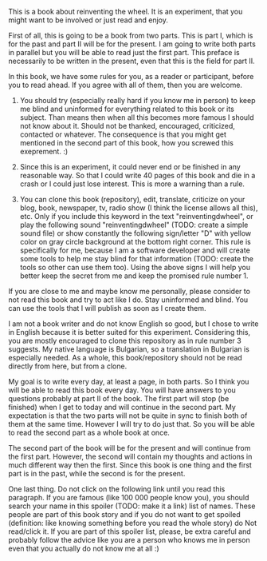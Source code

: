 This is a book about reinventing the wheel. It is an experiment, that you might want to be involved or just read and enjoy.

First of all, this is going to be a book from two parts. This is part I, which is for the past and part II will be for the present. I am going to write both parts in parallel but you will be able to read just the first part. This preface is necessarily to be written in the present, even that this is the field for part II.

In this book, we have some rules for you, as a reader or participant, before you to read ahead. If you agree with all of them, then you are welcome.

  1. You should try (especially really hard if you know me in person) to keep me blind and uninformed for everything related to this book or its subject. Than means then when all this becomes more famous I should not know about it. Should not be thanked, encouraged, criticized, contacted or whatever. The consequence is that you might get mentioned in the second part of this book, how you screwed this exeprement. :)

  2. Since this is an experiment, it could never end or be finished in any reasonable way. So that I could write 40 pages of this book and die in a crash or I could just lose interest. This is more a warning than a rule.

  3. You can clone this book (repository), edit, translate, criticize on your blog, book, newspaper, tv, radio show (I think the license allows all this), etc. Only if you include this keyword in the text "reinventingdwheel", or play the following sound "reinventingdwheel" (TODO: create a simple sound file) or show constantly the following sign/letter "D" with yellow color on gray circle background at the bottom right corner.
  This rule is specifically for me, because I am a software developer and will create some tools to help me stay blind for that information (TODO: create the tools so other can use them too). Using the above signs I will help you better keep the secret from me and keep the promised rule number 1.

If you are close to me and maybe know me personally, please consider to not read this book and try to act like I do. Stay uninformed and blind. You can use the tools that I will publish as soon as I create them.

I am not a book writer and do not know English so good, but I chose to write in English because it is better suited for this experiment. Considering this, you are mostly encouraged to clone this repository as in rule number 3 suggests. My native language is Bulgarian, so a translation in Bulgarian is especially needed. As a whole, this book/repository should not be read directly from here, but from a clone.

My goal is to write every day, at least a page, in both parts. So I think you will be able to read this book every day. You will have answers to you questions probably at part II of the book. The first part will stop (be finished) when I get to today and will continue in the second part. My expectation is that the two parts will not be quite in sync to finish both of them at the same time. However I will try to do just that. So you will be able to read the second part as a whole book at once.

The second part of the book will be for the present and will continue from the first part. However, the second will contain my thoughts and actions in much different way then the first. Since this book is one thing and the first part is in the past, while the second is for the present.

One last thing. Do not click on the following link until you read this paragraph. If you are famous (like 100 000 people know you), you should search your name in this spoiler (TODO: make it a link) list of names. These people are part of this book story and if you do not want to get spoiled (definition: like knowing something before you read the whole story) do Not read/click it. If you are part of this spoiler list, please, be extra careful and probably follow the advice like you are a person who knows me in person even that you actually do not know me at all :)
